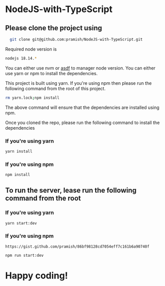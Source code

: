 # NodeJS-with-TypeScript

## Please clone the project using
```bash
  git clone git@github.com:pramish/NodeJS-with-TypeScript.git
```

Required node version is

```bash
nodejs 18.14.*
```

You can either use nvm or [asdf](https://asdf-vm.com/) to manager node version.
You can either use yarn or npm to install the dependencies.

This project is built using yarn. If you're using npm then please run the following command from the root
of this project.
    
```bash
rm yarn.lock;npm install
```

The above command will ensure that the dependencies are installed using npm.

Once you cloned the repo, please run the following command to install the dependencies

### If you're using yarn

```bash
yarn install
```

### If you're using npm
```bash
npm install
```

## To run the server, lease run the following command from the root

### If you're using yarn 

```bash
yarn start:dev
```

### If you're using npm

```
https://gist.github.com/pramish/86bf98128cd7054eff7c161b6a90740f
```

```bash
npm run start:dev
```

# Happy coding!
